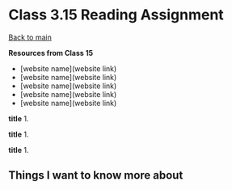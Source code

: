 # Class 3.15 Reading Assignment

[Back to main](https://michaeldulin.github.io/reading-notes)

**Resources from Class 15**
- [website name](website link)
- [website name](website link)
- [website name](website link)
- [website name](website link)
- [website name](website link)

**title**
1. 
  
**title**
1. 
  
**title**
1.

## Things I want to know more about